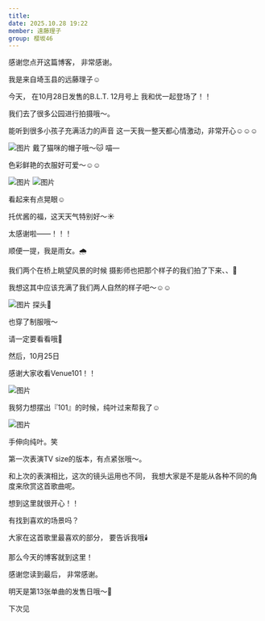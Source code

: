 ```yaml
---
title: 
date: 2025.10.28 19:22
member: 遠藤理子
group: 樱坂46
---
```


感谢您点开这篇博客，
非常感谢。

我是来自埼玉县的远藤理子☺︎





今天，
在10月28日发售的B.L.T. 12月号上
我和优一起登场了！！


我们去了很多公园进行拍摄哦〜。

能听到很多小孩子充满活力的声音
这一天我一整天都心情激动，非常开心☺︎☺︎☺︎




![图片](https://sakurazaka46.com/files/14/diary/s46/blog/moblog/202510/mobKdajVe.jpg)
戴了猫咪的帽子哦〜🐱
喵—

色彩鲜艳的衣服好可爱〜☺︎☺︎



![图片](https://sakurazaka46.com/files/14/diary/s46/blog/moblog/202510/mob3FSSEb.jpg)
![图片](https://sakurazaka46.com/files/14/diary/s46/blog/moblog/202510/mob6ncR37.jpg)

看起来有点晃眼☺︎


托优酱的福，这天天气特别好〜☀️

太感谢啦——！！！


顺便一提，我是雨女。🌧️





我们两个在桥上眺望风景的时候
摄影师也把那个样子的我们拍了下来、、📸


我想这其中应该充满了我们两人自然的样子吧〜☺︎☺︎




![图片](https://sakurazaka46.com/files/14/diary/s46/blog/moblog/202510/mobAiMoEg.jpg)
探头🫣


也穿了制服哦〜




请一定要看看哦🙌






然后，10月25日

感谢大家收看Venue101！！



![图片](https://sakurazaka46.com/files/14/diary/s46/blog/moblog/202510/mobSpaN1p.jpg)

我努力想摆出『101』的时候，纯叶过来帮我了☺︎




![图片](https://sakurazaka46.com/files/14/diary/s46/blog/moblog/202510/mobZWsKr5.jpg)

手伸向纯叶。笑





第一次表演TV size的版本，有点紧张哦〜。


和上次的表演相比，这次的镜头运用也不同，
我想大家是不是能从各种不同的角度来欣赏这首歌曲呢。

想到这里就很开心！！




有找到喜欢的场景吗？


大家在这首歌里最喜欢的部分，
要告诉我哦🕯️






那么今天的博客就到这里！

感谢您读到最后，
非常感谢。


明天是第13张单曲的发售日哦〜🎊

下次见